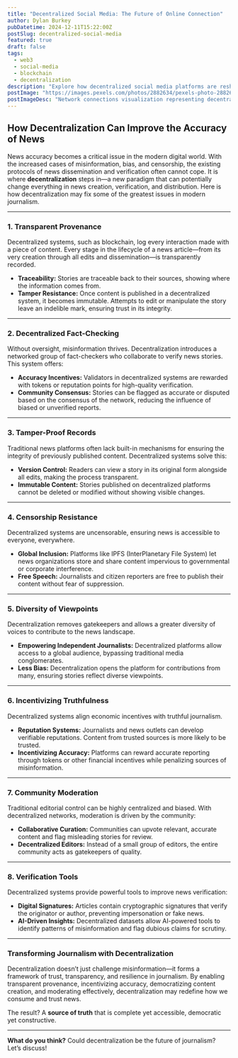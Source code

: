 ```yaml
---
title: "Decentralized Social Media: The Future of Online Connection"
author: Dylan Burkey
pubDatetime: 2024-12-11T15:22:00Z
postSlug: decentralized-social-media
featured: true
draft: false
tags:
  - web3
  - social-media
  - blockchain
  - decentralization
description: "Explore how decentralized social media platforms are reshaping online interactions, offering users greater control over their data and content."
postImage: "https://images.pexels.com/photos/2882634/pexels-photo-2882634.jpeg?auto=compress&cs=tinysrgb&w=1260&h=750&dpr=2"
postImageDesc: "Network connections visualization representing decentralized social networks"
---
```



## How Decentralization Can Improve the Accuracy of News

News accuracy becomes a critical issue in the modern digital world. With the increased cases of misinformation, bias, and censorship, the existing protocols of news dissemination and verification often cannot cope. It is where **decentralization** steps in—a new paradigm that can potentially change everything in news creation, verification, and distribution. Here is how decentralization may fix some of the greatest issues in modern journalism.

---

### 1. Transparent Provenance

Decentralized systems, such as blockchain, log every interaction made with a piece of content. Every stage in the lifecycle of a news article—from its very creation through all edits and dissemination—is transparently recorded.

- **Traceability:** Stories are traceable back to their sources, showing where the information comes from.
- **Tamper Resistance:** Once content is published in a decentralized system, it becomes immutable. Attempts to edit or manipulate the story leave an indelible mark, ensuring trust in its integrity.

---

### 2. Decentralized Fact-Checking

Without oversight, misinformation thrives. Decentralization introduces a networked group of fact-checkers who collaborate to verify news stories. This system offers:

- **Accuracy Incentives:** Validators in decentralized systems are rewarded with tokens or reputation points for high-quality verification.
- **Community Consensus:** Stories can be flagged as accurate or disputed based on the consensus of the network, reducing the influence of biased or unverified reports.

---

### 3. Tamper-Proof Records

Traditional news platforms often lack built-in mechanisms for ensuring the integrity of previously published content. Decentralized systems solve this:

- **Version Control:** Readers can view a story in its original form alongside all edits, making the process transparent.
- **Immutable Content:** Stories published on decentralized platforms cannot be deleted or modified without showing visible changes.

---

### 4. Censorship Resistance

Decentralized systems are uncensorable, ensuring news is accessible to everyone, everywhere.

- **Global Inclusion:** Platforms like IPFS (InterPlanetary File System) let news organizations store and share content impervious to governmental or corporate interference.
- **Free Speech:** Journalists and citizen reporters are free to publish their content without fear of suppression.

---

### 5. Diversity of Viewpoints

Decentralization removes gatekeepers and allows a greater diversity of voices to contribute to the news landscape.

- **Empowering Independent Journalists:** Decentralized platforms allow access to a global audience, bypassing traditional media conglomerates.
- **Less Bias:** Decentralization opens the platform for contributions from many, ensuring stories reflect diverse viewpoints.

---

### 6. Incentivizing Truthfulness

Decentralized systems align economic incentives with truthful journalism.

- **Reputation Systems:** Journalists and news outlets can develop verifiable reputations. Content from trusted sources is more likely to be trusted.
- **Incentivizing Accuracy:** Platforms can reward accurate reporting through tokens or other financial incentives while penalizing sources of misinformation.

---

### 7. Community Moderation

Traditional editorial control can be highly centralized and biased. With decentralized networks, moderation is driven by the community:

- **Collaborative Curation:** Communities can upvote relevant, accurate content and flag misleading stories for review.
- **Decentralized Editors:** Instead of a small group of editors, the entire community acts as gatekeepers of quality.

---

### 8. Verification Tools

Decentralized systems provide powerful tools to improve news verification:

- **Digital Signatures:** Articles contain cryptographic signatures that verify the originator or author, preventing impersonation or fake news.
- **AI-Driven Insights:** Decentralized datasets allow AI-powered tools to identify patterns of misinformation and flag dubious claims for scrutiny.

---

### Transforming Journalism with Decentralization

Decentralization doesn’t just challenge misinformation—it forms a framework of trust, transparency, and resilience in journalism. By enabling transparent provenance, incentivizing accuracy, democratizing content creation, and moderating effectively, decentralization may redefine how we consume and trust news.

The result? A **source of truth** that is complete yet accessible, democratic yet constructive.

---

**What do you think?** Could decentralization be the future of journalism? Let’s discuss!